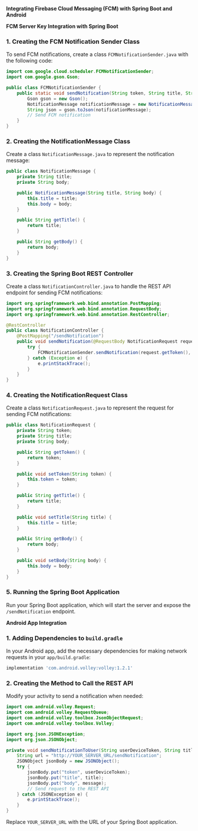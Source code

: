 **Integrating Firebase Cloud Messaging (FCM) with Spring Boot and Android**

**FCM Server Key Integration with Spring Boot**

### 1. Creating the FCM Notification Sender Class

To send FCM notifications, create a class `FCMNotificationSender.java` with the following code:

```java
import com.google.cloud.scheduler.FCMNotificationSender;
import com.google.gson.Gson;

public class FCMNotificationSender {
    public static void sendNotification(String token, String title, String body) {
        Gson gson = new Gson();
        NotificationMessage notificationMessage = new NotificationMessage(title, body);
        String json = gson.toJson(notificationMessage);
        // Send FCM notification
    }
}
```

### 2. Creating the NotificationMessage Class

Create a class `NotificationMessage.java` to represent the notification message:

```java
public class NotificationMessage {
    private String title;
    private String body;

    public NotificationMessage(String title, String body) {
        this.title = title;
        this.body = body;
    }

    public String getTitle() {
        return title;
    }

    public String getBody() {
        return body;
    }
}
```

### 3. Creating the Spring Boot REST Controller

Create a class `NotificationController.java` to handle the REST API endpoint for sending FCM notifications:

```java
import org.springframework.web.bind.annotation.PostMapping;
import org.springframework.web.bind.annotation.RequestBody;
import org.springframework.web.bind.annotation.RestController;

@RestController
public class NotificationController {
    @PostMapping("/sendNotification")
    public void sendNotification(@RequestBody NotificationRequest request) {
        try {
            FCMNotificationSender.sendNotification(request.getToken(), request.getTitle(), request.getBody());
        } catch (Exception e) {
            e.printStackTrace();
        }
    }
}
```

### 4. Creating the NotificationRequest Class

Create a class `NotificationRequest.java` to represent the request for sending FCM notifications:

```java
public class NotificationRequest {
    private String token;
    private String title;
    private String body;

    public String getToken() {
        return token;
    }

    public void setToken(String token) {
        this.token = token;
    }

    public String getTitle() {
        return title;
    }

    public void setTitle(String title) {
        this.title = title;
    }

    public String getBody() {
        return body;
    }

    public void setBody(String body) {
        this.body = body;
    }
}
```

### 5. Running the Spring Boot Application

Run your Spring Boot application, which will start the server and expose the `/sendNotification` endpoint.

**Android App Integration**

### 1. Adding Dependencies to `build.gradle`

In your Android app, add the necessary dependencies for making network requests in your `app/build.gradle`:

```groovy
implementation 'com.android.volley:volley:1.2.1'
```

### 2. Creating the Method to Call the REST API

Modify your activity to send a notification when needed:

```java
import com.android.volley.Request;
import com.android.volley.RequestQueue;
import com.android.volley.toolbox.JsonObjectRequest;
import com.android.volley.toolbox.Volley;

import org.json.JSONException;
import org.json.JSONObject;

private void sendNotificationToUser(String userDeviceToken, String title, String message) {
    String url = "http://YOUR_SERVER_URL/sendNotification";
    JSONObject jsonBody = new JSONObject();
    try {
        jsonBody.put("token", userDeviceToken);
        jsonBody.put("title", title);
        jsonBody.put("body", message);
        // Send request to the REST API
    } catch (JSONException e) {
        e.printStackTrace();
    }
}
```

Replace `YOUR_SERVER_URL` with the URL of your Spring Boot application.